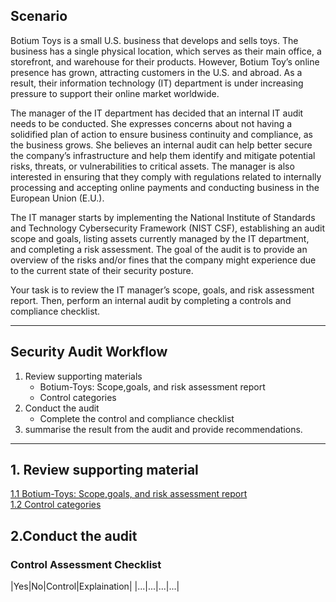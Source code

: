 ## Scenario 
Botium Toys is a small U.S. business that develops and sells toys. The business has a single physical location, which serves as their main office, a storefront, and warehouse for their products. However, Botium Toy’s online presence has grown, attracting customers in the U.S. and abroad. As a result, their information technology (IT) department is under increasing pressure to support their online market worldwide. 

The manager of the IT department has decided that an internal IT audit needs to be conducted. She expresses concerns about not having a solidified plan of action to ensure business continuity and compliance, as the business grows. She believes an internal audit can help better secure the company’s infrastructure and help them identify and mitigate potential risks, threats, or vulnerabilities to critical assets. The manager is also interested in ensuring that they comply with regulations related to internally processing and accepting online payments and conducting business in the European Union (E.U.).   

The IT manager starts by implementing the National Institute of Standards and Technology Cybersecurity Framework (NIST CSF), establishing an audit scope and goals, listing assets currently managed by the IT department, and completing a risk assessment. The goal of the audit is to provide an overview of the risks and/or fines that the company might experience due to the current state of their security posture.

Your task is to review the IT manager’s scope, goals, and risk assessment report. Then, perform an internal audit by completing a controls and compliance checklist. 


---

## Security Audit Workflow 
1. Review supporting materials
   - Botium-Toys: Scope,goals, and risk assessment report
   - Control categories
2. Conduct the audit 
   - Complete the control and compliance checklist
3. summarise the result from the audit and provide recommendations.


---
## 1. Review supporting material
[1.1 Botium-Toys: Scope,goals, and risk assessment report](https://github.com/supakitboon/Botium-Toys-Risk-Assessment/blob/d88cf4f74559da35e8e24c3a03761ef8aff6ae0a/Botium-Toys%3A%20Scope%2Cgoals%2C%20and%20risk%20assessment%20report.md)  
[1.2 Control categories](https://github.com/supakitboon/Botium-Toys-Risk-Assessment/blob/019f837af159c63786b2a47b14800bd3af448b08/Control%20categories.md)

## 2.Conduct the audit 
### Control Assessment Checklist 
|Yes|No|Control|Explaination| 
|...|...|...|...|













